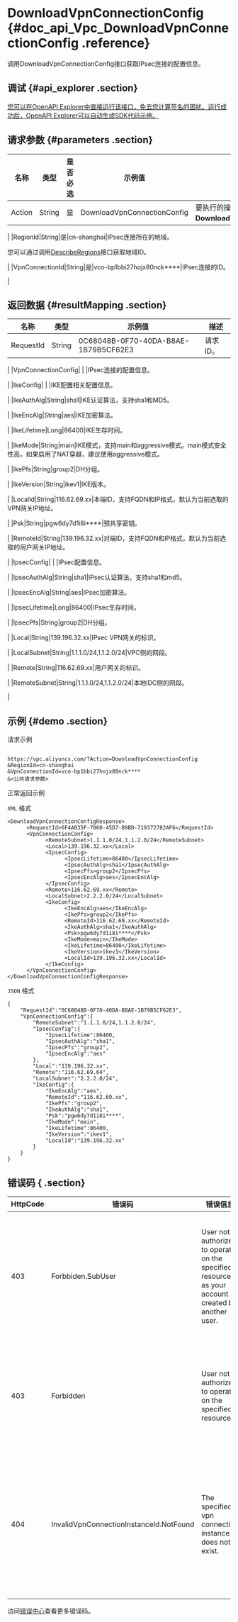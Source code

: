 # DownloadVpnConnectionConfig {#doc_api_Vpc_DownloadVpnConnectionConfig .reference}

调用DownloadVpnConnectionConfig接口获取IPsec连接的配置信息。

## 调试 {#api_explorer .section}

[您可以在OpenAPI Explorer中直接运行该接口，免去您计算签名的困扰。运行成功后，OpenAPI Explorer可以自动生成SDK代码示例。](https://api.aliyun.com/#product=Vpc&api=DownloadVpnConnectionConfig&type=RPC&version=2016-04-28)

## 请求参数 {#parameters .section}

|名称|类型|是否必选|示例值|描述|
|--|--|----|---|--|
|Action|String|是|DownloadVpnConnectionConfig|要执行的操作，取值： **DownloadVpnConnectionConfig**。

 |
|RegionId|String|是|cn-shanghai|IPsec连接所在的地域。

 您可以通过调用[DescribeRegions](~~36063~~)接口获取地域ID。

 |
|VpnConnectionId|String|是|vco-bp1bbi27hojx80nck\*\*\*\*|IPsec连接的ID。

 |

## 返回数据 {#resultMapping .section}

|名称|类型|示例值|描述|
|--|--|---|--|
|RequestId|String|0C68048B-0F70-40DA-B8AE-1B79B5CF62E3|请求ID。

 |
|VpnConnectionConfig| | |IPsec连接的配置信息。

 |
|IkeConfig| | |IKE配置相关配置信息。

 |
|IkeAuthAlg|String|sha1|IKE认证算法，支持sha1和MD5。

 |
|IkeEncAlg|String|aes|IKE加密算法。

 |
|IkeLifetime|Long|86400|IKE生存时间。

 |
|IkeMode|String|main|IKE模式，支持main和aggressive模式。main模式安全性高，如果启用了NAT穿越，建议使用aggressive模式。

 |
|IkePfs|String|group2|DH分组。

 |
|IkeVersion|String|ikev1|IKE版本。

 |
|LocalId|String|116.62.69.xx|本端ID，支持FQDN和IP格式，默认为当前选取的VPN网关IP地址。

 |
|Psk|String|pgw6dy7d1i8i\*\*\*\*|预共享密钥。

 |
|RemoteId|String|139.196.32.xx|对端ID，支持FQDN和IP格式，默认为当前选取的用户网关IP地址。

 |
|IpsecConfig| | |IPsec配置信息。

 |
|IpsecAuthAlg|String|sha1|IPsec认证算法，支持sha1和md5。

 |
|IpsecEncAlg|String|aes|IPsec加密算法。

 |
|IpsecLifetime|Long|86400|IPsec生存时间。

 |
|IpsecPfs|String|group2|DH分组。

 |
|Local|String|139.196.32.xx|IPsec VPN网关的标识。

 |
|LocalSubnet|String|1.1.1.0/24,1.1.2.0/24|VPC侧的网段。

 |
|Remote|String|116.62.69.xx|用户网关的标识。

 |
|RemoteSubnet|String|1.1.1.0/24,1.1.2.0/24|本地IDC侧的网段。

 |

## 示例 {#demo .section}

请求示例

``` {#request_demo}

https://vpc.aliyuncs.com/?Action=DownloadVpnConnectionConfig
&RegionId=cn-shanghai
&VpnConnectionId=vco-bp1bbi27hojx80nck****
&<公共请求参数>

```

正常返回示例

`XML` 格式

``` {#xml_return_success_demo}
<DownloadVpnConnectionConfigResponse>
      <RequestId>6F4A035F-7060-45D7-B9BD-719372782AF6</RequestId>
      <VpnConnectionConfig>
            <RemoteSubnet>1.1.1.0/24,1.1.2.0/24</RemoteSubnet>
            <Local>139.196.32.xx</Local>
            <IpsecConfig>
                  <IpsecLifetime>86400</IpsecLifetime>
                  <IpsecAuthAlg>sha1</IpsecAuthAlg>
                  <IpsecPfs>group2</IpsecPfs>
                  <IpsecEncAlg>aes</IpsecEncAlg>
            </IpsecConfig>
            <Remote>116.62.69.xx</Remote>
            <LocalSubnet>2.2.2.0/24</LocalSubnet>
            <IkeConfig>
                  <IkeEncAlg>aes</IkeEncAlg>
                  <IkePfs>group2</IkePfs>
                  <RemoteId>116.62.69.xx</RemoteId>
                  <IkeAuthAlg>sha1</IkeAuthAlg>
                  <Psk>pgw6dy7d1i8i****</Psk>
                  <IkeMode>main</IkeMode>
                  <IkeLifetime>86400</IkeLifetime>
                  <IkeVersion>ikev1</IkeVersion>
                  <LocalId>139.196.32.xx</LocalId>
            </IkeConfig>
      </VpnConnectionConfig>
</DownloadVpnConnectionConfigResponse>
```

`JSON` 格式

``` {#json_return_success_demo}
{
	"RequestId":"0C68048B-0F70-40DA-B8AE-1B79B5CF62E3",
	"VpnConnectionConfig":{
		"RemoteSubnet":"1.1.1.0/24,1.1.2.0/24",
		"IpsecConfig":{
			"IpsecLifetime":86400,
			"IpsecAuthAlg":"sha1",
			"IpsecPfs":"group2",
			"IpsecEncAlg":"aes"
		},
		"Local":"139.196.32.xx",
		"Remote":"116.62.69.64",
		"LocalSubnet":"2.2.2.0/24",
		"IkeConfig":{
			"IkeEncAlg":"aes",
			"RemoteId":"116.62.69.xx",
			"IkePfs":"group2",
			"IkeAuthAlg":"sha1",
			"Psk":"pgw6dy7d1i8i****",
			"IkeMode":"main",
			"IkeLifetime":86400,
			"IkeVersion":"ikev1",
			"LocalId":"139.196.32.xx"
		}
	}
}
```

## 错误码 { .section}

|HttpCode|错误码|错误信息|描述|
|--------|---|----|--|
|403|Forbbiden.SubUser|User not authorized to operate on the specified resource as your account is created by another user.|您没有权限操作该资源，请您申请操作权限后再试。|
|403|Forbidden|User not authorized to operate on the specified resource.|您没有权限操作指定资源，请提交工单咨询。|
|404|InvalidVpnConnectionInstanceId.NotFound|The specified vpn connection instance id does not exist.|指定的 VPN 连接不存在，请您检查该 VPN 链接是否正确。|

访问[错误中心](https://error-center.alibabacloud.com/status/product/Vpc)查看更多错误码。

